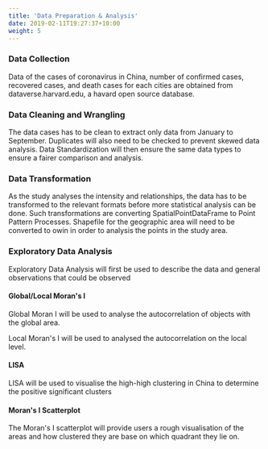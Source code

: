 ```yaml
---
title: 'Data Preparation & Analysis'
date: 2019-02-11T19:27:37+10:00
weight: 5
---
```



### Data Collection

Data of the cases of coronavirus in China, number of confirmed cases, recovered cases, and death cases for each cities are obtained from dataverse.harvard.edu, a havard open source database.

### Data Cleaning and Wrangling

The data cases has to be clean to extract only data from January to September. Duplicates will also need to be checked to prevent skewed data analysis. Data Standardization will then ensure the same data types to ensure a fairer comparison and analysis.

### Data Transformation

As the study analyses the intensity and relationships, the data has to be transformed to the relevant formats before more statistical analysis can be done. Such transformations are converting SpatialPointDataFrame to Point Pattern Processes. Shapefile for the geographic area will need to be converted to owin in order to analysis the points in the study area.


### Exploratory Data Analysis

Exploratory Data Analysis will first be used to describe the data and general observations that could be observed

#### Global/Local Moran's I

Global Moran I will be used to analyse the autocorrelation of objects with the global area. 

Local Moran's I will be used to analysed the autocorrelation on the local level.

#### LISA

LISA will be used to visualise the high-high clustering in China to determine the positive significant clusters

#### Moran's I Scatterplot

The Moran's I scatterplot will provide users a rough visualisation of the areas and how clustered they are base on which quadrant they lie on.

